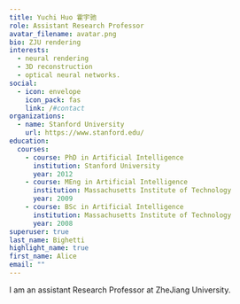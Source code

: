 ```yaml
---
title: Yuchi Huo 霍宇驰
role: Assistant Research Professor
avatar_filename: avatar.png
bio: ZJU rendering
interests:
  - neural rendering
  - 3D reconstruction
  - optical neural networks.
social:
  - icon: envelope
    icon_pack: fas
    link: /#contact
organizations:
  - name: Stanford University
    url: https://www.stanford.edu/
education:
  courses:
    - course: PhD in Artificial Intelligence
      institution: Stanford University
      year: 2012
    - course: MEng in Artificial Intelligence
      institution: Massachusetts Institute of Technology
      year: 2009
    - course: BSc in Artificial Intelligence
      institution: Massachusetts Institute of Technology
      year: 2008
superuser: true
last_name: Bighetti
highlight_name: true
first_name: Alice
email: ""
---
```

I am an assistant Research Professor at ZheJiang University.